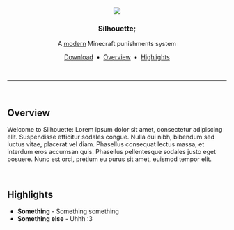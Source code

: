 <div align="center">
  <img src="https://avatars.githubusercontent.com/u/160654017?s=250&v=4">
  <h3>Silhouette;</h1>
  <p>A <u>modern</u> Minecraft punishments system</p>
</div>

<p align="center">
  <a href="youtube.com/watch?v=dqw4w9wgxcq">Download</a>
  &nbsp•&nbsp
  <a href="#overview">Overview</a>
  &nbsp•&nbsp
  <a href="#highlights">Highlights</a>
</p>

<br>
<hr>
<br>

## Overview
Welcome to Silhouette: Lorem ipsum dolor sit amet, consectetur adipiscing elit. Suspendisse efficitur sodales congue. Nulla dui nibh, bibendum sed luctus vitae, placerat vel diam. Phasellus consequat lectus massa, et interdum eros accumsan quis. Phasellus pellentesque sodales justo eget posuere. Nunc est orci, pretium eu purus sit amet, euismod tempor elit.

<br>

## Highlights
* **Something** - Something something
* **Something else** - Uhhh :3
